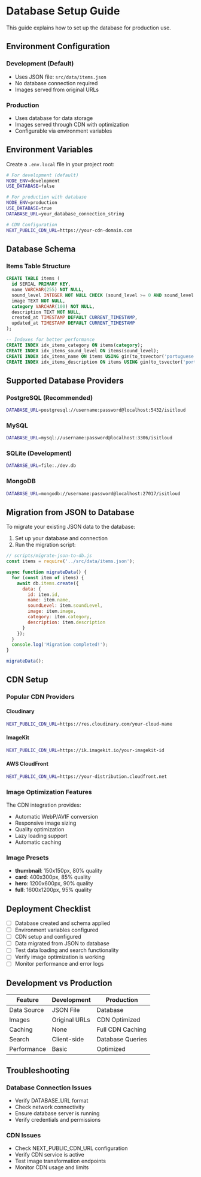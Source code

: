 # Database Setup Guide

This guide explains how to set up the database for production use.

## Environment Configuration

### Development (Default)
- Uses JSON file: `src/data/items.json`
- No database connection required
- Images served from original URLs

### Production
- Uses database for data storage
- Images served through CDN with optimization
- Configurable via environment variables

## Environment Variables

Create a `.env.local` file in your project root:

```bash
# For development (default)
NODE_ENV=development
USE_DATABASE=false

# For production with database
NODE_ENV=production
USE_DATABASE=true
DATABASE_URL=your_database_connection_string

# CDN Configuration
NEXT_PUBLIC_CDN_URL=https://your-cdn-domain.com
```

## Database Schema

### Items Table Structure

```sql
CREATE TABLE items (
  id SERIAL PRIMARY KEY,
  name VARCHAR(255) NOT NULL,
  sound_level INTEGER NOT NULL CHECK (sound_level >= 0 AND sound_level <= 120),
  image TEXT NOT NULL,
  category VARCHAR(100) NOT NULL,
  description TEXT NOT NULL,
  created_at TIMESTAMP DEFAULT CURRENT_TIMESTAMP,
  updated_at TIMESTAMP DEFAULT CURRENT_TIMESTAMP
);

-- Indexes for better performance
CREATE INDEX idx_items_category ON items(category);
CREATE INDEX idx_items_sound_level ON items(sound_level);
CREATE INDEX idx_items_name ON items USING gin(to_tsvector('portuguese', name));
CREATE INDEX idx_items_description ON items USING gin(to_tsvector('portuguese', description));
```

## Supported Database Providers

### PostgreSQL (Recommended)
```bash
DATABASE_URL=postgresql://username:password@localhost:5432/isitloud
```

### MySQL
```bash
DATABASE_URL=mysql://username:password@localhost:3306/isitloud
```

### SQLite (Development)
```bash
DATABASE_URL=file:./dev.db
```

### MongoDB
```bash
DATABASE_URL=mongodb://username:password@localhost:27017/isitloud
```

## Migration from JSON to Database

To migrate your existing JSON data to the database:

1. Set up your database and connection
2. Run the migration script:

```javascript
// scripts/migrate-json-to-db.js
const items = require('../src/data/items.json');

async function migrateData() {
  for (const item of items) {
    await db.items.create({
      data: {
        id: item.id,
        name: item.name,
        soundLevel: item.soundLevel,
        image: item.image,
        category: item.category,
        description: item.description
      }
    });
  }
  console.log('Migration completed!');
}

migrateData();
```

## CDN Setup

### Popular CDN Providers

#### Cloudinary
```bash
NEXT_PUBLIC_CDN_URL=https://res.cloudinary.com/your-cloud-name
```

#### ImageKit
```bash
NEXT_PUBLIC_CDN_URL=https://ik.imagekit.io/your-imagekit-id
```

#### AWS CloudFront
```bash
NEXT_PUBLIC_CDN_URL=https://your-distribution.cloudfront.net
```

### Image Optimization Features

The CDN integration provides:
- Automatic WebP/AVIF conversion
- Responsive image sizing
- Quality optimization
- Lazy loading support
- Automatic caching

### Image Presets

- **thumbnail**: 150x150px, 80% quality
- **card**: 400x300px, 85% quality  
- **hero**: 1200x600px, 90% quality
- **full**: 1600x1200px, 95% quality

## Deployment Checklist

- [ ] Database created and schema applied
- [ ] Environment variables configured
- [ ] CDN setup and configured
- [ ] Data migrated from JSON to database
- [ ] Test data loading and search functionality
- [ ] Verify image optimization is working
- [ ] Monitor performance and error logs

## Development vs Production

| Feature | Development | Production |
|---------|-------------|------------|
| Data Source | JSON File | Database |
| Images | Original URLs | CDN Optimized |
| Caching | None | Full CDN Caching |
| Search | Client-side | Database Queries |
| Performance | Basic | Optimized |

## Troubleshooting

### Database Connection Issues
- Verify DATABASE_URL format
- Check network connectivity
- Ensure database server is running
- Verify credentials and permissions

### CDN Issues
- Check NEXT_PUBLIC_CDN_URL configuration
- Verify CDN service is active
- Test image transformation endpoints
- Monitor CDN usage and limits